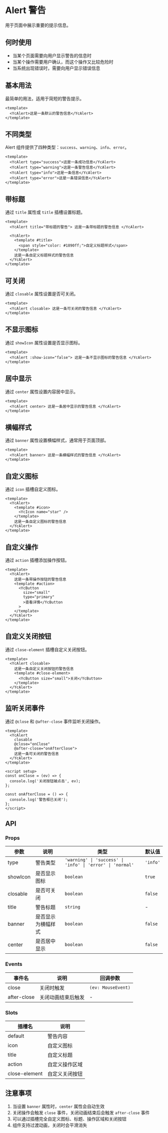 # Alert 警告

用于页面中展示重要的提示信息。

## 何时使用

- 当某个页面需要向用户显示警告的信息时
- 当某个操作需要用户确认，而这个操作又比较危险时
- 当系统出现错误时，需要向用户显示错误信息

## 基本用法

最简单的用法，适用于简短的警告提示。

```vue
<template>
  <YcAlert>这是一条默认的警告信息</YcAlert>
</template>
```

## 不同类型

Alert 组件提供了四种类型：`success`、`warning`、`info`、`error`。

```vue
<template>
  <YcAlert type="success">这是一条成功信息</YcAlert>
  <YcAlert type="warning">这是一条警告信息</YcAlert>
  <YcAlert type="info">这是一条信息</YcAlert>
  <YcAlert type="error">这是一条错误信息</YcAlert>
</template>
```

## 带标题

通过 `title` 属性或 `title` 插槽设置标题。

```vue
<template>
  <YcAlert title="带标题的警告"> 这是一条带标题的警告信息 </YcAlert>

  <YcAlert>
    <template #title>
      <span style="color: #1890ff;">自定义标题样式</span>
    </template>
    这是一条自定义标题样式的警告信息
  </YcAlert>
</template>
```

## 可关闭

通过 `closable` 属性设置是否可关闭。

```vue
<template>
  <YcAlert closable> 这是一条可关闭的警告信息 </YcAlert>
</template>
```

## 不显示图标

通过 `showIcon` 属性设置是否显示图标。

```vue
<template>
  <YcAlert :show-icon="false"> 这是一条不显示图标的警告信息 </YcAlert>
</template>
```

## 居中显示

通过 `center` 属性设置内容居中显示。

```vue
<template>
  <YcAlert center> 这是一条居中显示的警告信息 </YcAlert>
</template>
```

## 横幅样式

通过 `banner` 属性设置横幅样式，通常用于页面顶部。

```vue
<template>
  <YcAlert banner> 这是一条横幅样式的警告信息 </YcAlert>
</template>
```

## 自定义图标

通过 `icon` 插槽自定义图标。

```vue
<template>
  <YcAlert>
    <template #icon>
      <YcIcon name="star" />
    </template>
    这是一条自定义图标的警告信息
  </YcAlert>
</template>
```

## 自定义操作

通过 `action` 插槽添加操作按钮。

```vue
<template>
  <YcAlert>
    这是一条带操作按钮的警告信息
    <template #action>
      <YcButton
        size="small"
        type="primary"
        >查看详情</YcButton
      >
    </template>
  </YcAlert>
</template>
```

## 自定义关闭按钮

通过 `close-element` 插槽自定义关闭按钮。

```vue
<template>
  <YcAlert closable>
    这是一条自定义关闭按钮的警告信息
    <template #close-element>
      <YcButton size="small">关闭</YcButton>
    </template>
  </YcAlert>
</template>
```

## 监听关闭事件

通过 `@close` 和 `@after-close` 事件监听关闭操作。

```vue
<template>
  <YcAlert
    closable
    @close="onClose"
    @after-close="onAfterClose">
    这是一条可关闭的警告信息
  </YcAlert>
</template>

<script setup>
const onClose = (ev) => {
  console.log('关闭按钮被点击', ev);
};

const onAfterClose = () => {
  console.log('警告框已关闭');
};
</script>
```

## API

### Props

| 参数     | 说明               | 类型                                                      | 默认值   |
| -------- | ------------------ | --------------------------------------------------------- | -------- |
| type     | 警告类型           | `'warning' \| 'success' \| 'info' \| 'error' \| 'normal'` | `'info'` |
| showIcon | 是否显示图标       | `boolean`                                                 | `true`   |
| closable | 是否可关闭         | `boolean`                                                 | `false`  |
| title    | 警告标题           | `string`                                                  | -        |
| banner   | 是否显示为横幅样式 | `boolean`                                                 | `false`  |
| center   | 是否居中显示       | `boolean`                                                 | `false`  |

### Events

| 事件名      | 说明               | 回调参数           |
| ----------- | ------------------ | ------------------ |
| close       | 关闭时触发         | `(ev: MouseEvent)` |
| after-close | 关闭动画结束后触发 | -                  |

### Slots

| 插槽名        | 说明           |
| ------------- | -------------- |
| default       | 警告内容       |
| icon          | 自定义图标     |
| title         | 自定义标题     |
| action        | 自定义操作区域 |
| close-element | 自定义关闭按钮 |

## 注意事项

1. 当设置 `banner` 属性时，`center` 属性会自动生效
2. 关闭操作会触发 `close` 事件，关闭动画结束后会触发 `after-close` 事件
3. 可以通过插槽完全自定义图标、标题、操作区域和关闭按钮
4. 组件支持过渡动画，关闭时会平滑消失
